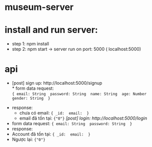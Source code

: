 # museum-server
# install and run server:
 - step 1: npm install 
 - step 2: npm start -> server run on port: 5000 ( localhost:5000)
# api
   * [post] sign up: http://localhost:5000/signup <br />*
   form data request: <br />
   `{
     email: String 
     password: String 
     name: String 
     age: Number 
     gender: String 
   }`
   - response: 
      - chưa có email: 
               ```{
                   _id: 
                   email: 
               }```
      - email đã tồn tại: 
               `{"0"}` 
   *[post] login: http://localhost:5000/login*
   - form data request:
            ```{
                 email: String 
                 password: String 
               }```
   - response: 
   - Account đã tồn tại: 
            `{
              _id: 
              email: 
            }`
   - Ngược lại: 
            `{"0"} `
   
   

     
         
